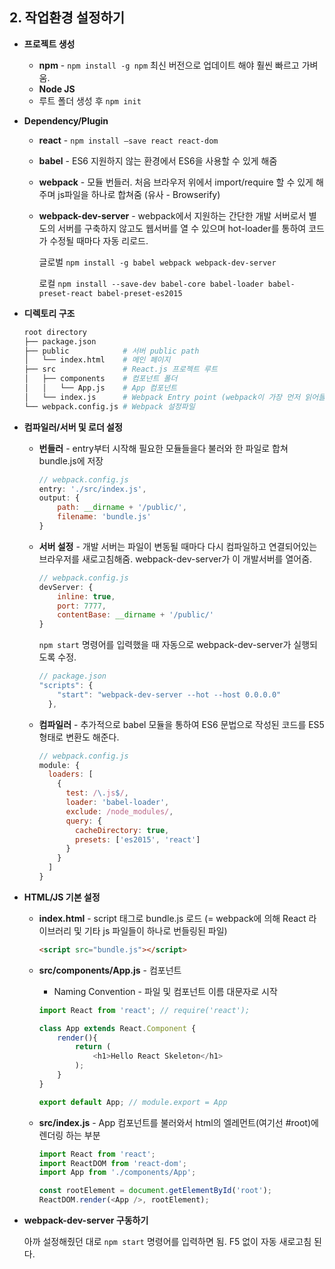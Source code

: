 ## 2. 작업환경 설정하기

- **프로젝트 생성**

  - **npm** - `npm install -g npm` 최신 버전으로 업데이트 해야 훨씬 빠르고 가벼움.
  - **Node JS**
  - 루트 폴더 생성 후 `npm init`

- **Dependency/Plugin**

  - **react** - `npm install —save react react-dom`

  - **babel** - ES6 지원하지 않는 환경에서 ES6을 사용할 수 있게 해줌

  - **webpack** - 모듈 번들러. 처음 브라우저 위에서 import/require 할 수 있게 해주며 js파일을 하나로 합쳐줌 (유사 - Browserify)

  - **webpack-dev-server** - webpack에서 지원하는 간단한 개발 서버로서 별도의 서버를 구축하지 않고도 웹서버를 열 수 있으며 hot-loader를 통하여 코드가 수정될 때마다 자동 리로드.

    글로벌 `npm install -g babel webpack webpack-dev-server`

    로컬 `npm install --save-dev babel-core babel-loader babel-preset-react babel-preset-es2015`

- **디렉토리 구조**

  ```bash
  root directory
  ├── package.json         
  ├── public            # 서버 public path
  │   └── index.html    # 메인 페이지
  ├── src               # React.js 프로젝트 루트
  │   ├── components    # 컴포넌트 폴더
  │   │   └── App.js    # App 컴포넌트
  │   └── index.js      # Webpack Entry point (webpack이 가장 먼저 읽어들임)
  └── webpack.config.js # Webpack 설정파일
  ```

- **컴파일러/서버 및 로더 설정**

  - **번들러** - entry부터 시작해 필요한 모듈들을다 불러와 한 파일로 합쳐 bundle.js에 저장

    ```javascript
    // webpack.config.js
    entry: './src/index.js',
    output: {
    	path: __dirname + '/public/',
    	filename: 'bundle.js'
    }
    ```

  - **서버 설정** - 개발 서버는 파일이 변동될 때마다 다시 컴파일하고 연결되어있는 브라우저를 새로고침해줌. webpack-dev-server가 이 개발서버를 열어줌.

    ```javascript
    // webpack.config.js
    devServer: {
    	inline: true,
    	port: 7777,
    	contentBase: __dirname + '/public/'
    }
    ```

    `npm start` 명령어를 입력했을 때 자동으로 webpack-dev-server가 실행되도록 수정.

    ```javascript
    // package.json
    "scripts": {
        "start": "webpack-dev-server --hot --host 0.0.0.0"
      },
    ```

  - **컴파일러** - 추가적으로 babel 모듈을 통하여 ES6 문법으로 작성된 코드를 ES5 형태로 변환도 해준다.

    ```javascript
    // webpack.config.js
    module: {
      loaders: [
        {
          test: /\.js$/,
          loader: 'babel-loader',
          exclude: /node_modules/,
          query: {
            cacheDirectory: true,
            presets: ['es2015', 'react']
          }
        }
      ]
    }
    ```

- **HTML/JS 기본 설정**

  - **index.html** - script 태그로 bundle.js 로드 (= webpack에 의해 React 라이브러리 및 기타 js 파일들이 하나로 번들링된 파일)

    ```html
    <script src="bundle.js"></script>
    ```

  - **src/components/App.js** - 컴포넌트

    - Naming Convention - 파일 및 컴포넌트 이름 대문자로 시작

    ```javascript
    import React from 'react'; // require('react');

    class App extends React.Component {
        render(){
            return (
            	<h1>Hello React Skeleton</h1>
            );
        }
    }

    export default App; // module.export = App
    ```

  - **src/index.js** - App 컴포넌트를 불러와서 html의 엘레먼트(여기선 #root)에 렌더링 하는 부분

    ```javascript
    import React from 'react';
    import ReactDOM from 'react-dom';
    import App from './components/App';

    const rootElement = document.getElementById('root');
    ReactDOM.render(<App />, rootElement);
    ```

- **webpack-dev-server 구동하기**

  아까 설정해줬던 대로 `npm start` 명령어를 입력하면 됨. F5 없이 자동 새로고침 된다.
